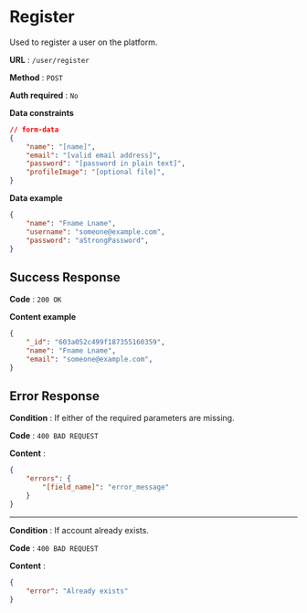 # Register

Used to register a user on the platform.

**URL** : `/user/register`

**Method** : `POST`

**Auth required** : `No`

**Data constraints**

```json
// form-data
{
    "name": "[name]",
    "email": "[valid email address]",
    "password": "[password in plain text]",
    "profileImage": "[optional file]",
}
```

**Data example**

```json
{
    "name": "Fname Lname",
    "username": "someone@example.com",
    "password": "aStrongPassword",
}
```

## Success Response

**Code** : `200 OK`

**Content example**

```json
{
    "_id": "603a052c499f187355160359",
    "name": "Fname Lname",
    "email": "someone@example.com",
}
```

## Error Response

**Condition** : If either of the required parameters are missing.

**Code** : `400 BAD REQUEST`

**Content** :

```json
{
    "errors": {
        "[field_name]": "error_message"
    }
}
```

---

**Condition** : If account already exists.

**Code** : `400 BAD REQUEST`

**Content** :

```json
{
    "error": "Already exists"
}
```
